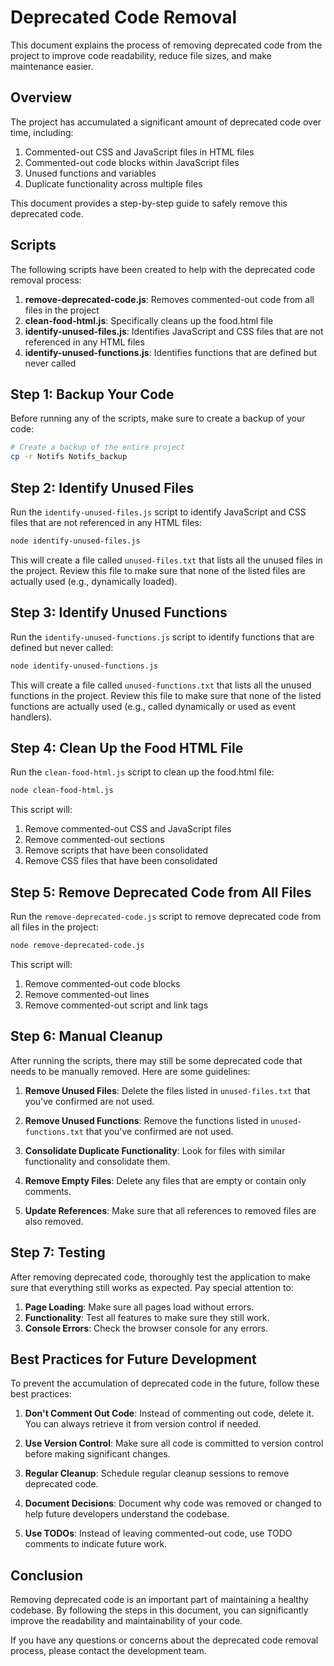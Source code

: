 # Deprecated Code Removal

This document explains the process of removing deprecated code from the project to improve code readability, reduce file sizes, and make maintenance easier.

## Overview

The project has accumulated a significant amount of deprecated code over time, including:

1. Commented-out CSS and JavaScript files in HTML files
2. Commented-out code blocks within JavaScript files
3. Unused functions and variables
4. Duplicate functionality across multiple files

This document provides a step-by-step guide to safely remove this deprecated code.

## Scripts

The following scripts have been created to help with the deprecated code removal process:

1. **remove-deprecated-code.js**: Removes commented-out code from all files in the project
2. **clean-food-html.js**: Specifically cleans up the food.html file
3. **identify-unused-files.js**: Identifies JavaScript and CSS files that are not referenced in any HTML files
4. **identify-unused-functions.js**: Identifies functions that are defined but never called

## Step 1: Backup Your Code

Before running any of the scripts, make sure to create a backup of your code:

```bash
# Create a backup of the entire project
cp -r Notifs Notifs_backup
```

## Step 2: Identify Unused Files

Run the `identify-unused-files.js` script to identify JavaScript and CSS files that are not referenced in any HTML files:

```bash
node identify-unused-files.js
```

This will create a file called `unused-files.txt` that lists all the unused files in the project. Review this file to make sure that none of the listed files are actually used (e.g., dynamically loaded).

## Step 3: Identify Unused Functions

Run the `identify-unused-functions.js` script to identify functions that are defined but never called:

```bash
node identify-unused-functions.js
```

This will create a file called `unused-functions.txt` that lists all the unused functions in the project. Review this file to make sure that none of the listed functions are actually used (e.g., called dynamically or used as event handlers).

## Step 4: Clean Up the Food HTML File

Run the `clean-food-html.js` script to clean up the food.html file:

```bash
node clean-food-html.js
```

This script will:

1. Remove commented-out CSS and JavaScript files
2. Remove commented-out sections
3. Remove scripts that have been consolidated
4. Remove CSS files that have been consolidated

## Step 5: Remove Deprecated Code from All Files

Run the `remove-deprecated-code.js` script to remove deprecated code from all files in the project:

```bash
node remove-deprecated-code.js
```

This script will:

1. Remove commented-out code blocks
2. Remove commented-out lines
3. Remove commented-out script and link tags

## Step 6: Manual Cleanup

After running the scripts, there may still be some deprecated code that needs to be manually removed. Here are some guidelines:

1. **Remove Unused Files**: Delete the files listed in `unused-files.txt` that you've confirmed are not used.

2. **Remove Unused Functions**: Remove the functions listed in `unused-functions.txt` that you've confirmed are not used.

3. **Consolidate Duplicate Functionality**: Look for files with similar functionality and consolidate them.

4. **Remove Empty Files**: Delete any files that are empty or contain only comments.

5. **Update References**: Make sure that all references to removed files are also removed.

## Step 7: Testing

After removing deprecated code, thoroughly test the application to make sure that everything still works as expected. Pay special attention to:

1. **Page Loading**: Make sure all pages load without errors.
2. **Functionality**: Test all features to make sure they still work.
3. **Console Errors**: Check the browser console for any errors.

## Best Practices for Future Development

To prevent the accumulation of deprecated code in the future, follow these best practices:

1. **Don't Comment Out Code**: Instead of commenting out code, delete it. You can always retrieve it from version control if needed.

2. **Use Version Control**: Make sure all code is committed to version control before making significant changes.

3. **Regular Cleanup**: Schedule regular cleanup sessions to remove deprecated code.

4. **Document Decisions**: Document why code was removed or changed to help future developers understand the codebase.

5. **Use TODOs**: Instead of leaving commented-out code, use TODO comments to indicate future work.

## Conclusion

Removing deprecated code is an important part of maintaining a healthy codebase. By following the steps in this document, you can significantly improve the readability and maintainability of your code.

If you have any questions or concerns about the deprecated code removal process, please contact the development team.
